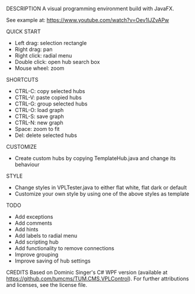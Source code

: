 DESCRIPTION
A visual programming environment build with JavaFX.

See example at: https://www.youtube.com/watch?v=Oev1IJZvAPw


QUICK START
* Left drag: selection rectangle
* Right drag: pan
* Right click: radial menu
* Double click: open hub search box
* Mouse wheel: zoom


SHORTCUTS
* CTRL-C: copy selected hubs
* CTRL-V: paste copied hubs
* CTRL-G: group selected hubs
* CTRL-O: load graph
* CTRL-S: save graph
* CTRL-N: new graph
* Space: zoom to fit
* Del: delete selected hubs


CUSTOMIZE
* Create custom hubs by copying TemplateHub.java and change its behaviour


STYLE
* Change styles in VPLTester.java to either flat white, flat dark or default
* Customize your own style by using one of the above styles as template


TODO
* Add exceptions
* Add comments
* Add hints
* Add labels to radial menu
* Add scripting hub
* Add functionality to remove connections
* Improve grouping
* Improve saving of hub settings


CREDITS
Based on Dominic Singer's C# WPF version (available at https://github.com/tumcms/TUM.CMS.VPLControl). For further attributions and licenses, see the license file.
